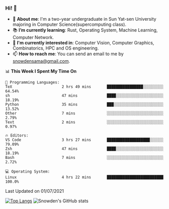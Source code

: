 ### Hi! 👋

+ :school: **About me**: I'm a two-year undergraduate in Sun Yat-sen University majoring in Computer Science(supercomputing class).
+ :books: **I’m currently learning**: Rust, Operating System, Machine Learning, Computer Network.
+ :lollipop: **I'm currently interested in**: Computer Vision, Computer Graphics, Combinatorics, HPC and OS engineering.
+ 📫 **How to reach me**: You can send an email to me by snowdensama@gmail.com.

<!--START_SECTION:waka-->
📊 **This Week I Spent My Time On** 

```text
💬 Programming Languages: 
TeX                      2 hrs 49 mins       ████████████████░░░░░░░░░   64.54% 
sh                       47 mins             ████░░░░░░░░░░░░░░░░░░░░░   18.19% 
Python                   35 mins             ███░░░░░░░░░░░░░░░░░░░░░░   13.52% 
Other                    7 mins              ░░░░░░░░░░░░░░░░░░░░░░░░░   2.79% 
Text                     2 mins              ░░░░░░░░░░░░░░░░░░░░░░░░░   0.97%

🔥 Editors: 
VS Code                  3 hrs 27 mins       ███████████████████░░░░░░   79.09% 
Zsh                      47 mins             ████░░░░░░░░░░░░░░░░░░░░░   18.19% 
Bash                     7 mins              ░░░░░░░░░░░░░░░░░░░░░░░░░   2.72%

💻 Operating System: 
Linux                    4 hrs 22 mins       █████████████████████████   100.0%

```


 Last Updated on 01/07/2021
<!--END_SECTION:waka-->


[![Top Langs](https://github-readme-stats.vercel.app/api/top-langs/?username=lixk28&langs_count=8&layout=compact&hide_border=true)](https://github.com/lixk28/github-readme-stats)
![Snowden's GitHub stats](https://github-readme-stats.vercel.app/api?username=lixk28&show_icons=true&hide_border=true&count_private=true)



<!--
**lixk28/lixk28** is a ✨ _special_ ✨ repository because its `README.md` (this file) appears on your GitHub profile.

Here are some ideas to get you started:

- 🔭 I’m currently working on ...
- 🌱 I’m currently learning ...
- 👯 I’m looking to collaborate on ...
- 🤔 I’m looking for help with ...
- 💬 Ask me about ...
- 📫 How to reach me: ...
- 😄 Pronouns: ...
- ⚡ Fun fact: ...
  -->
